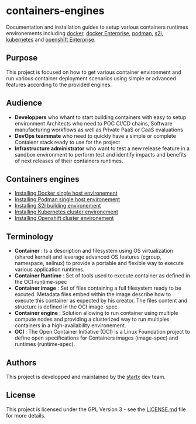 # containers-engines

Documentation and installation guides to setup various containers runtimes 
environements including [docker](Docker.md), [docker Enterprise](DockerEE.md), 
[podman](Podman.md), [s2i](S2I.md), [kubernetes](Kubernetes.md) 
and [openshift Enterprise](Openshift.md).


## Purpose

This project is focused on how to get various container environment and run various 
container deployment scenarios using simple or advanced features according to the
provided engines.


## Audience

- **Developpers** who whant to start building containers with easy to setup environment 
  Architects who need to POC CI/CD chains, Software manufacturing workflows as well as
  Private PaaS or CaaS evaluations
- **DevOps teammate** who need to quickly have a simple or complete Contaienr stack
  ready to use for the project
- **Infrastructure administrator** who want to test a new release feature in a sandbox
  environment to perform test and identify impacts and benefits of next releases
  of their containers runtimes.


## Containers engines

- [Installing Docker single host environement](Docker.md)
- [Installing Podman single host environement](Podman.md)
- [Installing S2I building environement](S2I.md)
- [Installing Kubernetes cluster environement](Kubernetes.md)
- [Installing Openshift cluster environement](Openshift.md)


## Terminology

- **Container** : Is a description and filesystem using OS virtualization 
  (shared kernel) and leverage advanced OS features (cgroup, namespace, selinux)
  to provide a portable and flexible way to execute various application runtimes.
- **Container Runtime** : Set of tools used to execute container as defined in the OCI runtime-spec
- **Container image** : Set of files containing a full filesystem ready to be excuted.
  Metadata files embed within the image describe how to execute this container 
  as expected by his creator.
  The files content and structure is defined in the OCI image-spec.
- **Container engine** : Solution allowing to run container using multiple compute nodes
  and providing a clusterized way to run multiples containers in a high-availability 
  environement.
- **OCI** : The Open Container Initiative (OCI) is a Linux Foundation project 
  to define open specifications for Containers images (image-spec) and  runtimes (runtime-spec).


## Authors

This project is developped and maintained by the [startx](https://www.startx.fr) 
dev team. 


## License

This project is licensed under the GPL Version 3 - see the 
[LICENSE.md](https://github.com/startxfr/sxapi-core/tree/dev/docs/LICENSE.md) 
file for more details.
